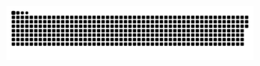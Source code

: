 ![snakeeeeeee gif](https://github.com/ducnguyen1511/ducnguyen1511/blob/output/github-contribution-grid-snake.svg)

<div width="100%" align="center">
  
<!-- ![My stats](https://github-readme-stats.vercel.app/api?username=ducnguyen1511&show_icons=true&theme=radical&hide_border=true)
</div> -->

<!-- ![](https://komarev.com/ghpvc/?username=ducnguyen1511) -->
